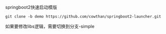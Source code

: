 
springboot2快速启动模版

```
git clone -b demo https://github.com/cowthan/springboot2-launcher.git
```

如果要修改libs逻辑，需要切换到分支-simple